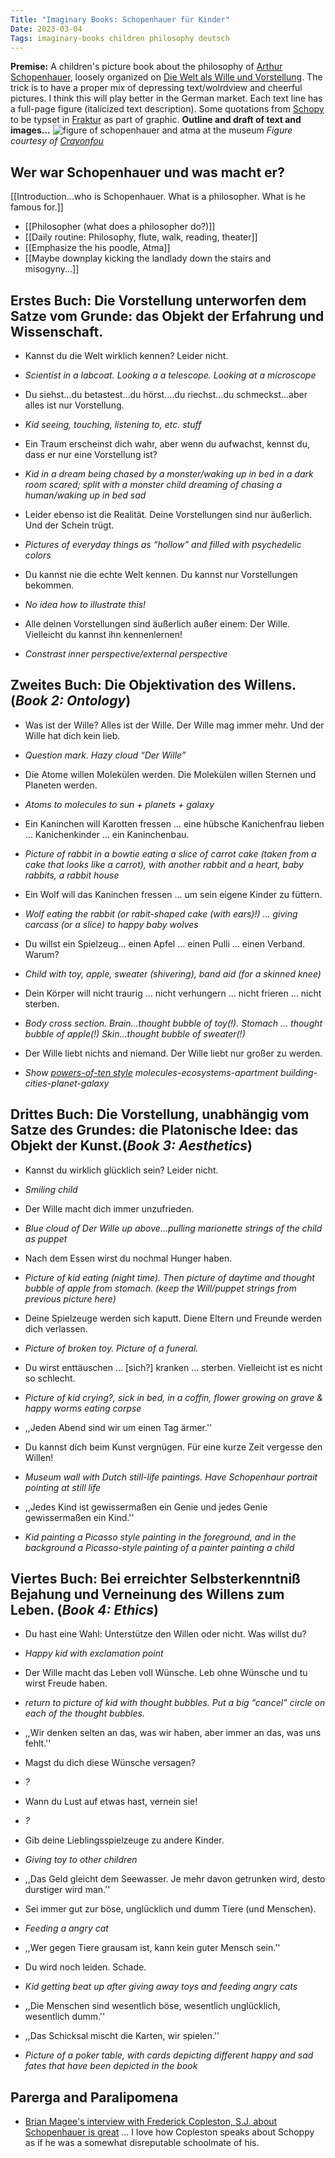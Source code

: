 ```yaml
---
Title: "Imaginary Books: Schopenhauer für Kinder"
Date: 2023-03-04
Tags: imaginary-books children philosophy deutsch
---
```


**Premise:** A children's picture book about the philosophy of [Arthur Schopenhauer](https://en.wikipedia.org/wiki/Arthur_Schopenhauer), loosely organized on [Die Welt als Wille und Vorstellung](https://en.wikipedia.org/wiki/The_World_as_Will_and_Representation). The trick is to have a proper mix of depressing text/wolrdview and cheerful pictures.  I think this will play better in the German market.  Each text line has a full-page figure (italicized text description).  Some quotations from [Schopy]((https://en.wikipedia.org/wiki/Arthur_Schopenhauer)) to be typset in [Fraktur](https://en.wikipedia.org/wiki/Fraktur) as part of graphic.  **Outline and draft of text and images...** 
![figure of schopenhauer and atma at the museum](/blog/images/2023/3/4/schopy_fig1.jpg)
*Figure courtesy of [Crayonfou](https://crayonfou.com)*

## Wer war Schopenhauer und was macht er?

[[Introduction…who is Schopenhauer.  What is a philosopher.  What is he famous for.]]

- [[Philosopher (what does a philosopher do?)]]
- [[Daily routine: Philosophy, flute, walk, reading, theater]]
- [[Emphasize the his poodle, Atma]]
- [[Maybe downplay kicking the landlady down the stairs and misogyny...]]

## Erstes Buch:  Die Vorstellung unterworfen dem Satze vom Grunde: das Objekt der Erfahrung und Wissenschaft. 

- Kannst du die Welt wirklich kennen?  Leider nicht.
- *Scientist in a labcoat.  Looking a a telescope.  Looking at a microscope*

- Du siehst…du betastest…du hörst….du riechst…du schmeckst…aber alles ist nur Vorstellung.  
- *Kid seeing, touching, listening to, etc. stuff*

- Ein Traum erscheinst dich wahr, aber wenn du aufwachst, kennst du, dass er nur eine Vorstellung ist?
- *Kid in a dream being chased by a monster/waking up in bed in a dark room scared; split with a monster child dreaming of chasing a human/waking up in bed sad*

- Leider ebenso ist die Realität.  Deine Vorstellungen sind nur äußerlich.  Und der Schein trügt.  
- *Pictures of everyday things as “hollow” and filled with psychedelic colors*

- Du kannst nie die echte Welt kennen.  Du kannst nur Vorstellungen bekommen.  
- *No idea how to illustrate this!* 

- Alle deinen Vorstellungen sind äußerlich außer einem:  Der Wille.  Vielleicht du kannst ihn kennenlernen!
- *Constrast inner perspective/external perspective*


## Zweites Buch:  Die Objektivation des Willens. (*Book 2: Ontology*)

- Was ist der Wille?   Alles ist der Wille.  Der Wille mag immer mehr.  Und der Wille hat dich kein lieb.  
- *Question mark.  Hazy cloud “Der Wille”*

- Die Atome willen Molekülen werden.  Die Molekülen willen Sternen und Planeten werden.  
- *Atoms to molecules to sun + planets + galaxy*

- Ein Kaninchen will Karotten fressen … eine hübsche Kanichenfrau lieben … Kanichenkinder … ein Kaninchenbau.
- *Picture of rabbit in a bowtie eating a slice of carrot cake (taken from a cake that looks like a carrot), with another rabbit and a heart,  baby rabbits,  a rabbit house*

- Ein Wolf will das Kaninchen fressen … um sein eigene Kinder zu füttern. 
- *Wolf eating the rabbit (or rabit-shaped cake (with ears)!) … giving carcass (or a slice) to happy baby wolves*

- Du willst ein Spielzeug… einen Apfel …  einen Pulli … einen Verband.  Warum?   
- *Child with toy, apple, sweater (shivering), band aid (for a skinned knee)*

- Dein Körper will nicht traurig … nicht verhungern … nicht frieren … nicht sterben.
- *Body cross section.  Brain…thought bubble of toy(!).  Stomach … thought bubble of apple(!)  Skin…thought bubble of sweater(!)*

- Der Wille liebt nichts and niemand.  Der Wille liebt nur großer zu werden.  
- *Show [powers-of-ten style](https://en.wikipedia.org/wiki/Powers_of_Ten_(film)) molecules-ecosystems-apartment building-cities-planet-galaxy*


## Drittes Buch:  Die Vorstellung, unabhängig vom Satze des Grundes: die Platonische Idee: das Objekt der Kunst.(*Book 3: Aesthetics*)

- Kannst du wirklich glücklich sein?  Leider nicht.  
- *Smiling child*

- Der Wille  macht dich immer unzufrieden.
- *Blue cloud of Der Wille up above…pulling marionette strings of the child as puppet*

- Nach dem Essen wirst du nochmal Hunger haben.
- *Picture of kid eating (night time).  Then picture of daytime and thought bubble of apple from stomach. (keep the Will/puppet strings from previous picture here)*

- Deine Spielzeuge werden sich kaputt.  Diene Eltern und Freunde werden dich verlassen.
- *Picture of broken toy.  Picture of a funeral.*

- Du wirst enttäuschen … [sich?] kranken …  sterben.   Vielleicht ist es nicht so schlecht.  
- *Picture of kid crying?, sick in bed, in a coffin, flower growing on grave & happy worms eating corpse*
- ,,Jeden Abend sind wir um einen Tag ärmer.''

- Du kannst dich beim Kunst vergnügen.  Für eine kurze Zeit vergesse den Willen!
- *Museum wall with Dutch still-life paintings.  Have Schopenhaur portrait pointing at still life*
- ,,Jedes Kind ist gewissermaßen ein Genie und jedes Genie gewissermaßen ein Kind.''
- *Kid painting a Picasso style painting in the foreground, and in the background a Picasso-style painting of a painter painting a child*


## Viertes Buch:  Bei erreichter Selbsterkenntniß Bejahung und Verneinung des Willens zum Leben. (*Book 4: Ethics*)



- Du hast eine Wahl: Unterstütze den Willen oder nicht.  Was willst du?
- *Happy kid with exclamation point*

- Der Wille macht das Leben voll Wünsche. Leb ohne Wünsche und tu wirst Freude haben.
- *return to picture of kid with thought bubbles.  Put a big “cancel” circle on each of the thought bubbles.*
- ,,Wir denken selten an das, was wir haben, aber immer an das, was uns fehlt.''

- Magst du dich diese Wünsche versagen?
- *?*

- Wann du Lust auf etwas hast, vernein sie!
- *?*

- Gib deine Lieblingsspielzeuge zu andere Kinder.  
- *Giving toy to other children*
- ,,Das Geld gleicht dem Seewasser. Je mehr davon getrunken wird, desto durstiger wird man.'' 

- Sei immer gut zur böse, unglücklich und dumm Tiere (und Menschen).
- *Feeding a angry cat*
- ,,Wer gegen Tiere grausam ist, kann kein guter Mensch sein.''

- Du wird noch leiden.  Schade.  
- *Kid getting beat up  after giving away toys and feeding angry cats*
- ,,Die Menschen sind wesentlich böse, wesentlich unglücklich, wesentlich dumm.''

- ,,Das Schicksal mischt die Karten, wir spielen.''
- *Picture of a poker table, with cards depicting different happy and sad fates that have been depicted in the book*

## Parerga and Paralipomena 

- [Brian Magee's interview with Frederick Copleston, S.J. about Schopenhauer is great](https://www.youtube.com/watch?v=Oef8CBoKRds) ... I love how Copleston speaks about Schoppy as if he was a somewhat disreputable schoolmate of his.


